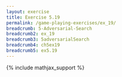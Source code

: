 ```yaml
---
layout: exercise
title: Exercise 5.19
permalink: /game-playing-exercises/ex_19/
breadcrumb: 5-Adversarial-Search
breadcrumb2: ex_19
breadcrumb3: 5adversarialSearch
breadcrumb4: ch5ex19
breadcrumb5: ex5.19
---
```


{% include mathjax_support %}

